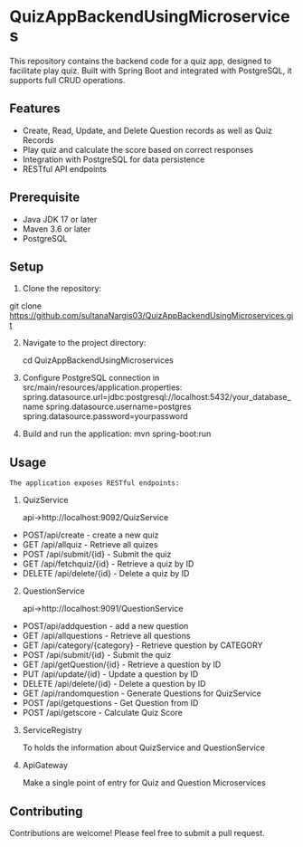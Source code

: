 
# QuizAppBackendUsingMicroservices

This repository contains the backend code for a quiz app, designed to facilitate play quiz. Built with Spring Boot and integrated with PostgreSQL, it supports full CRUD operations.


## Features

- Create, Read, Update, and Delete Question records as well as Quiz Records
- Play quiz and calculate the score based on correct responses
- Integration with PostgreSQL for data persistence
- RESTful API endpoints



## Prerequisite

- Java JDK 17 or later
- Maven 3.6 or later
- PostgreSQL


## Setup
1. Clone the repository:

git clone 
    https://github.com/sultanaNargis03/QuizAppBackendUsingMicroservices.git

2. Navigate to the project directory:

    cd QuizAppBackendUsingMicroservices

3. Configure PostgreSQL connection in src/main/resources/application.properties:
spring.datasource.url=jdbc:postgresql://localhost:5432/your_database_name
spring.datasource.username=postgres
spring.datasource.password=yourpassword

4. Build and run the application:
    mvn spring-boot:run
## Usage

    The application exposes RESTful endpoints:

1. QuizService

    api->http://localhost:9092/QuizService
- POST/api/create - create a new quiz
- GET /api/allquiz - Retrieve all quizes
- POST /api/submit/{id} - Submit the quiz
- GET /api/fetchquiz/{id} - Retrieve a quiz by ID
- DELETE /api/delete/{id} - Delete a quiz by ID


2. QuestionService

    api->http://localhost:9091/QuestionService
- POST/api/addquestion - add a new question
- GET /api/allquestions - Retrieve all questions
- GET /api/category/{category} - Retrieve question by CATEGORY
- POST /api/submit/{id} - Submit the quiz
- GET /api/getQuestion/{id} - Retrieve a question by ID
- PUT /api/update/{id} - Update a question by ID
- DELETE /api/delete/{id} - Delete a question by ID
- GET /api/randomquestion - Generate Questions for QuizService
- POST /api/getquestions - Get Question from ID
- POST /api/getscore - Calculate Quiz Score

3. ServiceRegistry

    To holds the information about QuizService and QuestionService

4.  ApiGateway

    Make a single point of entry for Quiz and Question Microservices
## Contributing

Contributions are welcome! Please feel free to submit a pull request.
